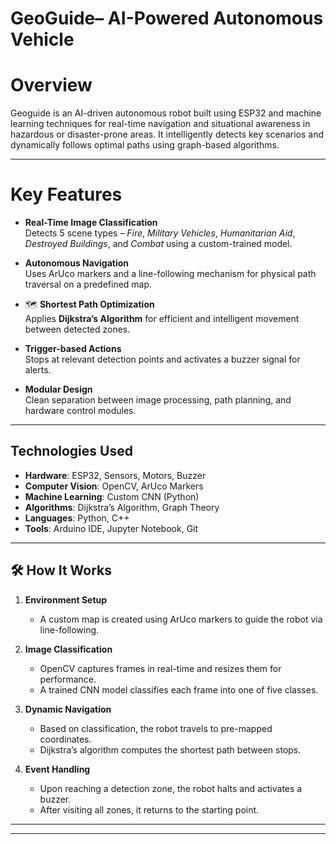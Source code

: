 # GeoGuide– AI-Powered Autonomous Vehicle

# Overview
Geoguide is an AI-driven autonomous robot built using ESP32 and machine learning techniques for real-time navigation and situational awareness in hazardous or disaster-prone areas. It intelligently detects key scenarios and dynamically follows optimal paths using graph-based algorithms.

---

# Key Features

-  **Real-Time Image Classification**  
  Detects 5 scene types – *Fire*, *Military Vehicles*, *Humanitarian Aid*, *Destroyed Buildings*, and *Combat* using a custom-trained model.

-  **Autonomous Navigation**  
  Uses ArUco markers and a line-following mechanism for physical path traversal on a predefined map.

- 🗺 **Shortest Path Optimization**  
  Applies **Dijkstra’s Algorithm** for efficient and intelligent movement between detected zones.

- **Trigger-based Actions**  
  Stops at relevant detection points and activates a buzzer signal for alerts.

-  **Modular Design**  
  Clean separation between image processing, path planning, and hardware control modules.

---

## Technologies Used

- **Hardware**: ESP32, Sensors, Motors, Buzzer  
- **Computer Vision**: OpenCV, ArUco Markers  
- **Machine Learning**: Custom CNN (Python)  
- **Algorithms**: Dijkstra’s Algorithm, Graph Theory  
- **Languages**: Python, C++  
- **Tools**: Arduino IDE, Jupyter Notebook, Git

---

## 🛠️ How It Works

1. **Environment Setup**  
   - A custom map is created using ArUco markers to guide the robot via line-following.

2. **Image Classification**  
   - OpenCV captures frames in real-time and resizes them for performance.  
   - A trained CNN model classifies each frame into one of five classes.

3. **Dynamic Navigation**  
   - Based on classification, the robot travels to pre-mapped coordinates.  
   - Dijkstra’s algorithm computes the shortest path between stops.

4. **Event Handling**  
   - Upon reaching a detection zone, the robot halts and activates a buzzer.  
   - After visiting all zones, it returns to the starting point.

---



---


